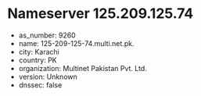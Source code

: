 # Nameserver 125.209.125.74

* as_number: 9260
* name: 125-209-125-74.multi.net.pk.
* city: Karachi
* country: PK
* organization: Multinet Pakistan Pvt. Ltd.
* version: Unknown
* dnssec: false
